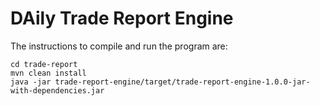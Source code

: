 # DAily Trade Report Engine

The instructions to compile and run the program are:

	cd trade-report
	mvn clean install
	java -jar trade-report-engine/target/trade-report-engine-1.0.0-jar-with-dependencies.jar
